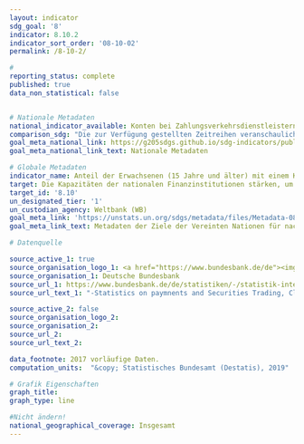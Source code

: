 ```yaml
---
layout: indicator
sdg_goal: '8'
indicator: 8.10.2
indicator_sort_order: '08-10-02'
permalink: /8-10-2/

#
reporting_status: complete
published: true
data_non_statistical: false


# Nationale Metadaten
national_indicator_available: Konten bei Zahlungsverkehrsdienstleistern
comparison_sdg: "Die zur Verfügung gestellten Zeitreihen veranschaulichen die Gesamtzahl der (internet/PC-gestützten) übertragbaren Tagesgeldanlagen, während die Metadaten den Prozentsatz der Erwachsenen, die Konten besitzen, fordern. Daher unterscheiden sich die Werte."
goal_meta_national_link: https://g205sdgs.github.io/sdg-indicators/public/MetaDe/8.10.2.pdf
goal_meta_national_link_text: Nationale Metadaten

# Globale Metadaten
indicator_name: Anteil der Erwachsenen (15 Jahre und älter) mit einem Konto bei einer Bank oder einem anderen Finanzinstitut oder einem mobilen Gelddienstleistungsanbieter
target: Die Kapazitäten der nationalen Finanzinstitutionen stärken, um den Zugang zu Bank-, Versicherungs- und Finanzdienstleistungen für alle zu begünstigen und zu erweitern
target_id: '8.10'
un_designated_tier: '1'
un_custodian_agency: Weltbank (WB)
goal_meta_link: 'https://unstats.un.org/sdgs/metadata/files/Metadata-08-10-02.pdf'
goal_meta_link_text: Metadaten der Ziele der Vereinten Nationen für nachhaltige Entwicklung

# Datenquelle

source_active_1: true
source_organisation_logo_1: <a href="https://www.bundesbank.de/de"><img src="https://g205sdgs.github.io/sdg-indicators/public/logos/bundesbank.png" alt="Logo Deutsche Bundesbank" /></a>
source_organisation_1: Deutsche Bundesbank
source_url_1: https://www.bundesbank.de/de/statistiken/-/statistik-internetseiten-ueberarbeitet-796770
source_url_text_1: "-Statistics on paymnents and Securities Trading, Clearing and Settlement in Germany 2007 to 2013 – Insitutions offering payment services to non-PSPs - internet/PC-linked overnight deposits, table 4<br>-Statistics on paymnents and Securities Trading, Clearing and Settlement in Germany 2013 to 2017 – Insitutions offering payment services to non-PSPs - internet/PC-linked overnight deposits, table 4<br>-Statistics on paymnents and Securities Trading, Clearing and Settlement in Germany 2007 to 2013 – Insitutions offering payment services to non-PSPs - transferable overnight deposits, table 4<br>-Statistics on paymnents and Securities Trading, Clearing and Settlement in Germany 2013 to 2017 – Insitutions offering payment services to non-PSPs - transferable overnight deposits, table 4"

source_active_2: false
source_organisation_logo_2:
source_organisation_2:
source_url_2:
source_url_text_2:

data_footnote: 2017 vorläufige Daten.
computation_units:  "&copy; Statistisches Bundesamt (Destatis), 2019"

# Grafik Eigenschaften
graph_title:
graph_type: line

#Nicht ändern!
national_geographical_coverage: Insgesamt
---
```

